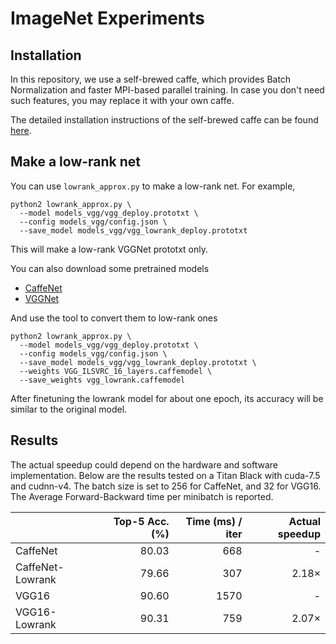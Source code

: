 # ImageNet Experiments

## Installation

In this repository, we use a self-brewed caffe, which provides Batch Normalization and faster MPI-based parallel training. In case you don't need such features, you may replace it with your own caffe.

The detailed installation instructions of the self-brewed caffe can be found [here](https://github.com/yjxiong/caffe).

## Make a low-rank net

You can use `lowrank_approx.py` to make a low-rank net. For example,

    python2 lowrank_approx.py \
      --model models_vgg/vgg_deploy.prototxt \
      --config models_vgg/config.json \
      --save_model models_vgg/vgg_lowrank_deploy.prototxt

This will make a low-rank VGGNet prototxt only.

You can also download some pretrained models

+  [CaffeNet](http://dl.caffe.berkeleyvision.org/bvlc_reference_caffenet.caffemodel)
+  [VGGNet](http://www.robots.ox.ac.uk/~vgg/software/very_deep/caffe/VGG_ILSVRC_16_layers.caffemodel)

And use the tool to convert them to low-rank ones

    python2 lowrank_approx.py \
      --model models_vgg/vgg_deploy.prototxt \
      --config models_vgg/config.json \
      --save_model models_vgg/vgg_lowrank_deploy.prototxt \
      --weights VGG_ILSVRC_16_layers.caffemodel \
      --save_weights vgg_lowrank.caffemodel

After finetuning the lowrank model for about one epoch, its accuracy will be similar to the original model.

## Results

The actual speedup could depend on the hardware and software implementation. Below are the results tested on a Titan Black with cuda-7.5 and cudnn-v4. The batch size is set to 256 for CaffeNet, and 32 for VGG16. The Average Forward-Backward time per minibatch is reported.

|                  | Top-5 Acc. (%) | Time (ms) / iter | Actual speedup |
|------------------|---------------:|-----------------:|---------------:|
| CaffeNet         |          80.03 |              668 |              - |
| CaffeNet-Lowrank |          79.66 |              307 |          2.18× |
| VGG16            |          90.60 |             1570 |              - |
| VGG16-Lowrank    |          90.31 |              759 |          2.07× |
